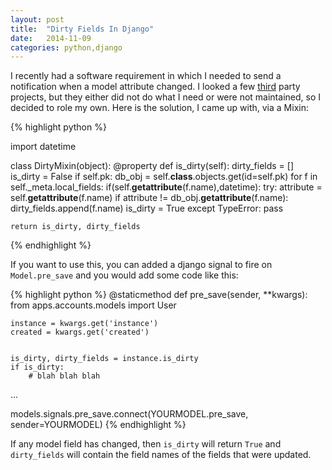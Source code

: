 ```yaml
---
layout: post
title:  "Dirty Fields In Django"
date:   2014-11-09
categories: python,django
---
```


I recently had a software requirement in which I needed to send a notification when a model attribute changed. I looked a few [third](https://github.com/smn/django-dirtyfields) party projects, but they either did not do what I need or were not maintained, so I decided to role my own. Here is the solution, I came up with, via a Mixin:

{% highlight python %}

import datetime

class DirtyMixin(object):
@property
def is_dirty(self):
	dirty_fields = []
	is_dirty = False
	if self.pk:
		db_obj = self.__class__.objects.get(id=self.pk)
		for f in self._meta.local_fields:
			if(self.__getattribute__(f.name),datetime):	
				try:
					attribute = self.__getattribute__(f.name)
					if attribute != db_obj.__getattribute__(f.name):
						dirty_fields.append(f.name)
						is_dirty = True
				except TypeError:
					pass
								
	return is_dirty, dirty_fields
		
{% endhighlight %}

If you want to use this, you can added a django signal to fire on `Model.pre_save` and you would add some code like this:

{% highlight python %}
@staticmethod
def pre_save(sender, **kwargs):	
	from apps.accounts.models import User 
		
	instance = kwargs.get('instance')
	created = kwargs.get('created')


	is_dirty, dirty_fields = instance.is_dirty
	if is_dirty:
		# blah blah blah
...

models.signals.pre_save.connect(YOURMODEL.pre_save, sender=YOURMODEL)
{% endhighlight %}

If any model field has changed, then `is_dirty` will return `True` and `dirty_fields` will contain the field names of the fields that were updated.